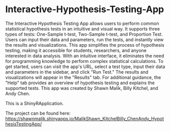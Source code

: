 # Interactive-Hypothesis-Testing-App
The Interactive Hypothesis Testing App allows users to perform common statistical hypothesis tests in an intuitive and visual way. It supports three types of tests: One-Sample t-test, Two-Sample t-test, and Proportion Test. Users can input their data and parameters, run the tests, and instantly view the results and visualizations. This app simplifies the process of hypothesis testing, making it accessible for students, researchers, and anyone interested in data analysis. With an intuitive interface, it eliminates the need for programming knowledge to perform complex statistical calculations. To get started, users can visit the app's URL, select a test type, input their data and parameters in the sidebar, and click "Run Test." The results and visualizations will appear in the "Results" tab. For additional guidance, the "Help" tab provides an overview of hypothesis testing and explains the supported tests. This app was created by Shawn Malik, Billy Kitchel, and Andy Chen.

This is a ShinyRApplication.

The project can be found here:
https://shawnmalik.shinyapps.io/MalikShawn_KitchelBilly_ChenAndy_HypothesisTestingApp/

